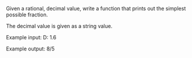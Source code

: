 Given a rational, decimal value, write a function that prints out the simplest possible fraction.

The decimal value is given as a string value.

Example input:
D: 1.6

Example output:
8/5